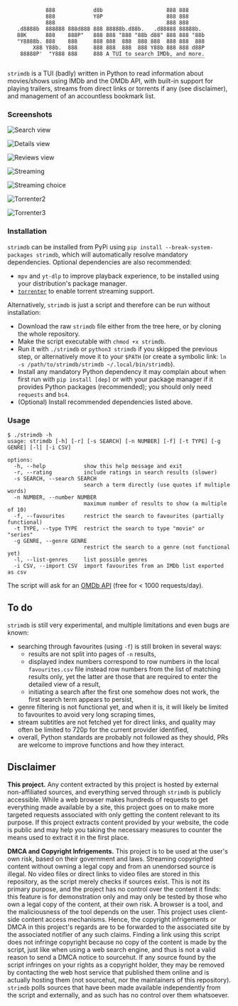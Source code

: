 ```
            888            d8b                    888 888
            888            Y8P                    888 888
            888                                   888 888
   .d8888b  888888 888d888 888 88888b.d88b.   .d88888 88888b.
   88K      888    888P"   888 888 "888 "88b d88" 888 888 "88b
   "Y8888b. 888    888     888 888  888  888 888  888 888  888
        X88 Y88b.  888     888 888  888  888 Y88b 888 888 d88P
    88888P'  "Y888 888     888 A TUI to search IMDb, and more. 
                                ̅ ̅ ̅ ̅ ̅ ̅ ̅ ̅ ̅ ̅ ̅ ̅ ̅ ̅ ̅ ̅ ̅ ̅ ̅ ̅ ̅ ̅ ̅ ̅ ̅ ̅ ̅ ̅ ̅ ̅ 
```

`strimdb` is a TUI (badly) written in Python to read information about movies/shows using IMDb and the OMDb API, with built-in support for playing trailers, streams from direct links or torrents if any (see disclaimer), and management of an accountless bookmark list.

### Screenshots

![Search view](https://git.sr.ht/~matf/strimdb/blob/master/demo/ss20230928-125811.png)

![Details view](https://git.sr.ht/~matf/strimdb/blob/master/demo/ss20230928-125830.png)

![Reviews view](https://git.sr.ht/~matf/strimdb/blob/master/demo/ss20230928-125913.png)

![Streaming](https://git.sr.ht/~matf/strimdb/blob/master/demo/ss20230928-125945.png)

![Streaming choice](https://git.sr.ht/~matf/strimdb/blob/master/demo/ss20230929-032018.png)

![Torrenter2](https://git.sr.ht/~matf/strimdb/blob/master/demo/ss20230929-032021.png)

![Torrenter3](https://git.sr.ht/~matf/strimdb/blob/master/demo/ss20230929-032034.png)

### Installation
`strimdb` can be installed from PyPi using `pip install --break-system-packages strimdb`, which will automatically resolve mandatory dependencies. Optional dependencies are also recommended:
- `mpv` and `yt-dlp` to improve playback experience, to be installed using your distribution's package manager.
- [`torrenter`](https://github.com/Based-Programmer/torrenter) to enable torrent streaming support. 

Alternatively, `strimdb` is just a script and therefore can be run without installation:
- Download the raw `strimdb` file either from the tree here, or by cloning the whole repository.
- Make the script executable with `chmod +x strimdb`.
- Run it with `./strimdb` or `python3 strimdb` if you skipped the previous step, or alternatively move it to your `$PATH` (or create a symbolic link: `ln -s /path/to/strimdb/strimdb ~/.local/bin/strimdb`).
- Install any mandatory Python dependency it may complain about when first run with `pip install [dep]` or with your package manager if it provides Python packages (recommended); you should only need `requests` and `bs4`.
- (Optional) Install recommended dependencies listed above.

### Usage

```
$ ./strimdb -h
usage: strimdb [-h] [-r] [-s SEARCH] [-n NUMBER] [-f] [-t TYPE] [-g GENRE] [-l] [-i CSV]

options:
  -h, --help            show this help message and exit
  -r, --rating          include ratings in search results (slower)
  -s SEARCH, --search SEARCH
                        search a term directly (use quotes if multiple words)
  -n NUMBER, --number NUMBER
                        maximum number of results to show (a multiple of 10)
  -f, --favourites      restrict the search to favourites (partially functional)
  -t TYPE, --type TYPE  restrict the search to type "movie" or "series"
  -g GENRE, --genre GENRE
                        restrict the search to a genre (not functional yet)
  -l, --list-genres     list possible genres
  -i CSV, --import CSV  import favourites from an IMDb list exported as csv
```

The script will ask for an [OMDb API](https://www.omdbapi.com/apikey.aspx) (free for < 1000 requests/day).

## To do
`strimdb` is still very experimental, and multiple limitations and even bugs are known:

- searching through favourites (using `-f`) is still broken in several ways: 
  - results are not split into pages of `-n` results,
  - displayed index numbers correspond to row numbers in the local `favourites.csv` file instead row numbers from the list of matching results only, yet the latter are those that are required to enter the detailed view of a result,
  - initiating a search after the first one somehow does not work, the first search term appears to persist,
- genre filtering is not functional yet, and when it is, it will likely be limited to favourites to avoid very long scraping times,
- stream subtitles are not fetched yet for direct links, and quality may often be limited to 720p for the current provider identified,
- overall, Python standards are probably not followed as they should, PRs are welcome to improve functions and how they interact.

## Disclaimer
**This project.** Any content extracted by this project is hosted by external non-affiliated sources, and everything served through `strimdb` is publicly accessible. While a web browser makes hundreds of requests to get everything made available by a site, this project goes on to make more targeted requests associated with only getting the content relevant to its purpose. If this project extracts content provided by your website, the code is public and may help you taking the necessary measures to counter the means used to extract it in the first place.

**DMCA and Copyright Infrigements.** This project is to be used at the user's own risk, based on their government and laws. Streaming copyrighted content without owning a legal copy and from an unendorsed source is illegal. No video files or direct links to video files are stored in this repository, as the script merely checks if sources exist. This is not its primary purpose, and the project has no control over the content it finds: this feature is for demonstration only and may only be tested by those who own a legal copy of the content, at their own risk. A browser is a tool, and the maliciousness of the tool depends on the user. This project uses client-side content access mechanisms. Hence, the copyright infrigements or DMCA in this project's regards are to be forwarded to the associated site by the associated notifier of any such claims. Finding a link using this script does not infringe copyright because no copy of the content is made by the script, just like when using a web search engine, and thus is not a valid reason to send a DMCA notice to sourcehut. If any source found by the script infringes on your rights as a copyright holder, they may be removed by contacting the web host service that published them online and is actually hosting them (not sourcehut, nor the maintainers of this repository). `strimdb` polls sources that have been made available independently from the script and externally, and as such has no control over them whatsoever.
